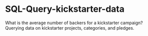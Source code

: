 # SQL-Query-kickstarter-data
What is the average number of backers for a kickstarter campaign?  Querying data on kickstarter projects, categories, and pledges.
